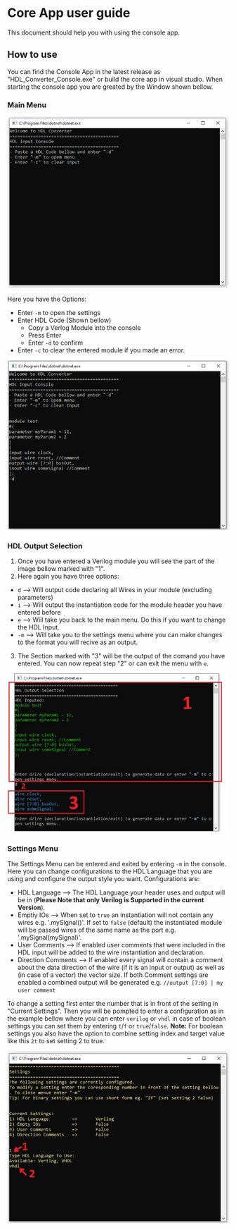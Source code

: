 # Core App user guide
This document should help you with using the console app.

## How to use
You can find the Console App in the latest release as "HDL_Converter_Console.exe" or build the core app in visual studio.
When starting the console app you are greated by the Window shown bellow.

### Main Menu
![Main Menu](/Documentation/1_Images/Core/MainMenu.PNG)

Here you have the Options:
- Enter `-m` to open the settings
- Enter HDL Code (Shown bellow)
  - Copy a Verlog Module into the console
  - Press Enter
  - Enter `-d` to confirm
- Enter `-c` to clear the entered module if you made an error.
 
 ![Main Menu with HDL](/Documentation/1_Images/Core/HDLInput.PNG)
 
 ### HDL Output Selection
 1) Once you have entered a Verilog module you will see the part of the image bellow marked with "1".
 2) Here again you have three options:
 - `d` --> Will output code declaring all Wires in your module (excluding parameters)
 - `i` --> Will output the instantiation code for the module header you have entered before
 - `e` --> Will take you back to the main menu. Do this if you want to change the HDL Input.
 - `-m` --> Will take you to the settings menu where you can make changes to the format you will recive as an output.
 3) The Section marked with "3" will be the output of the comand you have entered. You can now repeat step "2" or
 can exit the menu with `e`.
 
  ![HDL Output](/Documentation/1_Images/Core/generateOutput.PNG)
 
### Settings Menu
The Settings Menu can be entered and exited by entering `-m` in the console. Here you can change configurations to the HDL Language that you are using and configure the output style you want.
Configurations are:
- HDL Language --> The HDL Language your header uses and output will be in (**Please Note that only Verilog is Supported in the current Version**). 
- Emptiy IOs --> When set to `true` an instantiation will not contain any wires e.g. '.mySignal()'. If set to `false` (default) the instantiated module will be passed wires of the same name as the port e.g. '.mySignal(mySignal)'.
- User Comments --> If enabled user comments that were included in the HDL input will be added to the wire instantiation and declaration.
- Direction Comments --> If enabled every signal will contain a comment about the data direction of the wire (if it is an input or output) as well as (in case of a vector) the vector size.
If both Comment settings are enabled a combined output will be generated e.g. `//output [7:0] | my user comment`

To change a setting first enter the number that is in front of the setting in "Current Settings". Then you will be pompted to enter a configuration as in the example bellow where you can enter `verilog` or `vhdl`
in case of boolean settings you can set them by entering `t`/`f` or `true`/`false`.
**Note:** For boolean settings you also have the option to combine setting index and target value like this `2t` to set setting 2 to true.

 ![HDL Output](/Documentation/1_Images/Core/Settings.PNG)
